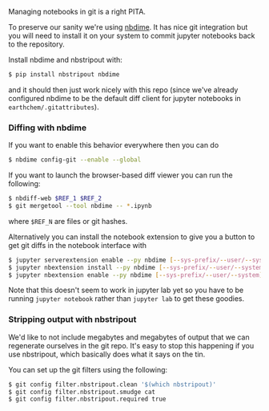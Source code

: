 Managing notebooks in git is a right PITA.

To preserve our sanity we're using [nbdime](http://nbdime.readthedocs.io/en/stable). It has nice git integration but you will need to install it on your system to commit jupyter notebooks back to the repository. 

Install nbdime and nbstripout with:

```bash
$ pip install nbstripout nbdime
```

and it should then just work nicely with this repo (since we've already configured nbdime to be the default diff client for jupyter notebooks in `earthchem/.gitattributes`). 

### Diffing with nbdime

If you want to enable this behavior everywhere then you can do

```bash
$ nbdime config-git --enable --global
```

If you want to launch the browser-based diff viewer you can run the following:

```bash
$ nbdiff-web $REF_1 $REF_2
$ git mergetool --tool nbdime -- *.ipynb
```

where `$REF_N` are files or git hashes.

Alternatively you can install the notebook extension to give you a button to get git diffs in the notebook interface with

```bash
$ jupyter serverextension enable --py nbdime [--sys-prefix/--user/--system]
$ jupyter nbextension install --py nbdime [--sys-prefix/--user/--system]
$ jupyter nbextension enable --py nbdime [--sys-prefix/--user/--system]
```

Note that this doesn't seem to work in jupyter lab yet so you have to be 
running `jupyter notebook` rather than `jupyter lab` to get these goodies.

### Stripping output with nbstripout

We'd like to not include megabytes and megabytes of output that we can regenerate ourselves in the git repo. It's easy to stop this happening if you use nbstripout, which basically does what it says on the tin.

You can set up the git filters using the following:

```bash
$ git config filter.nbstripout.clean '$(which nbstripout)'
$ git config filter.nbstripout.smudge cat
$ git config filter.nbstripout.required true
```
